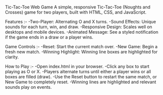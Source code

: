 Tic-Tac-Toe Web Game
A simple, responsive Tic-Tac-Toe (Noughts and Crosses) game for two players, built with HTML, CSS, and JavaScript.

Features :-
-Two-Player: Alternating O and X turns.
-Sound Effects: Unique sounds for each turn, win, and draw.
-Responsive Design: Scales well on desktops and mobile devices.
-Animated Message: See a styled notification if the game ends in a draw or a player wins.

Game Controls :-
-Reset: Start the current match over.
-New Game: Begin a fresh new match.
-Winning Highlight: Winning line boxes are highlighted for clarity.

How to Play :-
-Open index.html in your browser.
-Click any box to start playing as O or X.
-Players alternate turns until either a player wins or all boxes are filled (draw).
-Use the Reset button to restart the same match, or New Game to completely reset.
-Winning lines are highlighted and relevant sounds play on events.